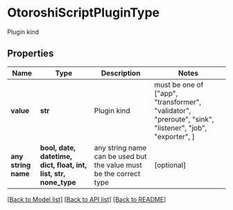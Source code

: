 # OtoroshiScriptPluginType

Plugin kind

## Properties
Name | Type | Description | Notes
------------ | ------------- | ------------- | -------------
**value** | **str** | Plugin kind |  must be one of ["app", "transformer", "validator", "preroute", "sink", "listener", "job", "exporter", ]
**any string name** | **bool, date, datetime, dict, float, int, list, str, none_type** | any string name can be used but the value must be the correct type | [optional]

[[Back to Model list]](../README.md#documentation-for-models) [[Back to API list]](../README.md#documentation-for-api-endpoints) [[Back to README]](../README.md)


